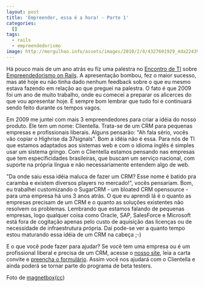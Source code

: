 ```yaml
---
layout: post
title: 'Empreender, essa é a hora! - Parte 1'
categories:
  []
tags:
  - rails
  - empreendedorismo
image: http://mergulhao.info/assets/images/2010/2/4/4327691929_4da2243985_m.jpg
---
```


Há pouco mais de um ano atrás eu fiz uma palestra no [Encontro de TI][eti] sobre [Empreendedorismo on Rails][eor]. A apresentação bombou, fez o maior sucesso, mas até hoje eu não tinha dado nenhum feedback sobre o que eu mesmo estava fazendo em relação ao que preguei na palestra. O fato é que 2009 foi um ano de muito trabalho, onde eu comecei a preparar os alicerces do que vou apresentar hoje. É sempre bom lembrar que tudo foi e continuará sendo feito durante os tempos vagos.

Em 2009 me juntei com mais 3 empreendedores para criar a idéia do nosso produto. Ele tem um nome: Clientella. Trata-se de um CRM para pequenas empresas e profissionais liberais. Alguns pensarão: "Ah fala sério, vocês vão copiar o Highrise da 37signals". Bom a idéia não é essa. Para nós de TI que estamos adaptados aos sistemas web e com o idioma inglês é simples usar um sistema gringo. Com o Clientella estamos pensando nas empresas que tem especificidades brasileiras, que buscam um serviço nacional, com suporte na própria língua e não necessariamente entendem algo de web.

"Da onde saiu essa idéia maluca de fazer um CRM? Esse nome é batido pra caramba e existem diversos players no mercado!", vocês pensariam. Bom, eu trabalhei customizando o SugarCRM - um bloated CRM opensource - para uma empresa há uns 3 anos atrás. O que eu aprendi lá é o quanto as empresas precisam de um CRM e o quanto as soluções existentes não resolvem os problemas. Lembrando que estamos falando de pequenas empresas, logo qualquer coisa como Oracle, SAP, SalesForce e Microsoft está fora de cogitação apenas pelo custo de aquisição das licenças ou de necessidade de infraestrutura própria. Daí pode-se ver a quanto tempo estou maturando essa idéia de um CRM na cabeça ;-)

E o que você pode fazer para ajudar? Se você tem uma empresa ou é um profissional liberal e precisa de um CRM, acesse o [nosso site][beta], leia a carta convite e [preencha o formulário][form]. Assim você nos ajudará com o Clientella e ainda poderá se tornar parte do programa de beta testers.

Foto de [magnetbox](http://www.flickr.com/photos/magnetbox/)([cc](http://creativecommons.org/licenses/by/2.0/deed.en))

[eti]: http://encontrodeti.com.br/
[eor]: http://mergulhao.info/2008/12/16/empreendedorismo-on-rails-no-encontro-de-ti
[beta]: http://clientella.com.br/beta
[form]: http://clientella.com.br
